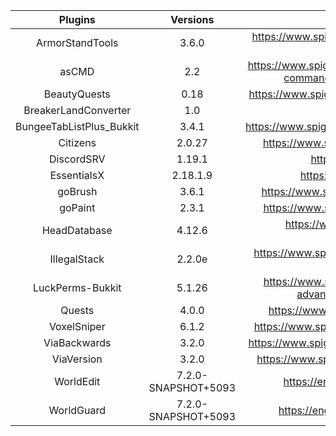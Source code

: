 |         Plugins        |        Versions       |                                                Links                                               |
| :--------------------: | :-------------------: | :------------------------------------------------------------------------------------------------: |
|      ArmorStandTools   |         3.6.0         | https://www.spigotmc.org/resources/armor-stand-tools-reborn.82724/ |
|          asCMD         |          2.2          | https://www.spigotmc.org/resources/ascmd-armor-stand-command-great-for-lobby-servers.41127/ |
|       BeautyQuests     |          0.18         | https://www.spigotmc.org/resources/beautyquests.39255/ |
|   BreakerLandConverter |          1.0          |  |
|BungeeTabListPlus_Bukkit|         3.4.1         | https://www.spigotmc.org/resources/bungeetablistplus.313/ |
|         Citizens       |         2.0.27        | https://www.spigotmc.org/resources/citizens.13811/ |
|        DiscordSRV      |         1.19.1        | https://snapshot.discordsrv.com/ |
|       EssentialsX      |        2.18.1.9       | https://ci.ender.zone/job/EssentialsX/ |
|         goBrush        |         3.6.1         | https://www.spigotmc.org/resources/gobrush.23118/ |
|         goPaint        |         2.3.1         | https://www.spigotmc.org/resources/gopaint.27717/ |
|      HeadDatabase      |         4.12.6        | https://www.spigotmc.org/resources/head-database.14280/ |
|      IllegalStack      |         2.2.0e        | https://www.spigotmc.org/resources/dupe-fixes-illegal-stack-remover.44411/ |
|    LuckPerms-Bukkit    |         5.1.26        | https://www.spigotmc.org/resources/luckperms-an-advanced-permissions-plugin.28140/ |
|         Quests         |         4.0.0         | https://www.spigotmc.org/resources/quests.3711/ |
|       VoxelSniper      |         6.1.2         | https://www.spigotmc.org/resources/voxelsniper.76791/ |
|       ViaBackwards     |          3.2.0        | https://www.spigotmc.org/resources/viabackwards.27448/ |
|       ViaVersion       |          3.2.0        | https://www.spigotmc.org/resources/viaversion.19254/ |
|        WorldEdit       |  7.2.0-SNAPSHOT+5093  | https://enginehub.org/worldedit/#downloads |
|        WorldGuard      |  7.2.0-SNAPSHOT+5093  | https://enginehub.org/worldguard/#downloads |